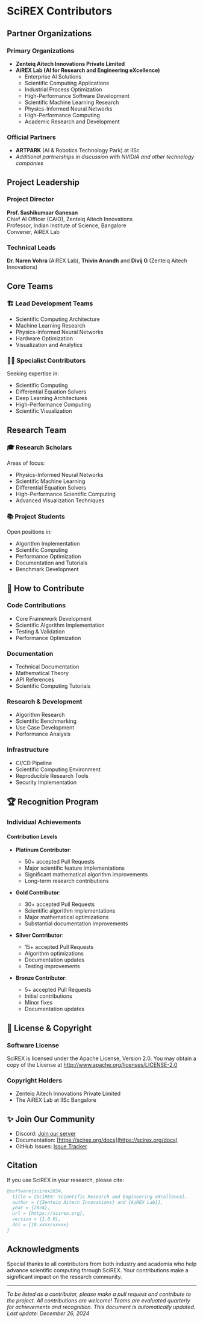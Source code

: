# SciREX Contributors

## Partner Organizations

### Primary Organizations
- **Zenteiq Aitech Innovations Private Limited**
- **AiREX Lab (AI for Research and Engineering eXcellence)**
  - Enterprise AI Solutions
  - Scientific Computing Applications
  - Industrial Process Optimization
  - High-Performance Software Development
  - Scientific Machine Learning Research
  - Physics-Informed Neural Networks
  - High-Performance Computing
  - Academic Research and Development

### Official Partners
- **ARTPARK** (AI & Robotics Technology Park) at IISc
- *Additional partnerships in discussion with NVIDIA and other technology companies*

## Project Leadership

### Project Director
**Prof. Sashikumaar Ganesan**  
Chief AI Officer (CAiO), Zenteiq Aitech Innovations  
Professor, Indian Institute of Science, Bangalore  
Convener, AiREX Lab

### Technical Leads
**Dr. Naren Vohra** (AiREX Lab), **Thivin Anandh** and **Divij G** (Zenteiq Aitech Innovations)

## Core Teams

### 🏗️ Lead Development Teams
- Scientific Computing Architecture
- Machine Learning Research
- Physics-Informed Neural Networks
- Hardware Optimization
- Visualization and Analytics

### 👨‍💻 Specialist Contributors
Seeking expertise in:
- Scientific Computing
- Differential Equation Solvers
- Deep Learning Architectures
- High-Performance Computing
- Scientific Visualization

## Research Team

### 🎓 Research Scholars
Areas of focus:
- Physics-Informed Neural Networks
- Scientific Machine Learning
- Differential Equation Solvers
- High-Performance Scientific Computing
- Advanced Visualization Techniques

### 📚 Project Students
Open positions in:
- Algorithm Implementation
- Scientific Computing
- Performance Optimization
- Documentation and Tutorials
- Benchmark Development

## 🤝 How to Contribute

### Code Contributions
- Core Framework Development
- Scientific Algorithm Implementation
- Testing & Validation
- Performance Optimization

### Documentation
- Technical Documentation
- Mathematical Theory
- API References
- Scientific Computing Tutorials

### Research & Development
- Algorithm Research
- Scientific Benchmarking
- Use Case Development
- Performance Analysis

### Infrastructure
- CI/CD Pipeline
- Scientific Computing Environment
- Reproducible Research Tools
- Security Implementation

## 🏆 Recognition Program

### Individual Achievements

#### Contribution Levels
- **Platinum Contributor**: 
  - 50+ accepted Pull Requests
  - Major scientific feature implementations
  - Significant mathematical algorithm improvements
  - Long-term research contributions

- **Gold Contributor**: 
  - 30+ accepted Pull Requests
  - Scientific algorithm implementations
  - Major mathematical optimizations
  - Substantial documentation improvements

- **Silver Contributor**: 
  - 15+ accepted Pull Requests
  - Algorithm optimizations
  - Documentation updates
  - Testing improvements

- **Bronze Contributor**: 
  - 5+ accepted Pull Requests
  - Initial contributions
  - Minor fixes
  - Documentation updates

## 📄 License & Copyright

### Software License
SciREX is licensed under the Apache License, Version 2.0. You may obtain a copy of the License at http://www.apache.org/licenses/LICENSE-2.0

### Copyright Holders
- Zenteiq Aitech Innovations Private Limited
- The AiREX Lab at IISc Bangalore

## ✨ Join Our Community
- Discord: [Join our server](https://discord.gg/NWcCPx22Hq/)
- Documentation: [https://scirex.org/docs](https://scirex.org/docs)
- GitHub Issues: [Issue Tracker](https://github.com/zenoxml/SciREX/issues)

## Citation

If you use SciREX in your research, please cite:

```bibtex
@software{scirex2024,
  title = {SciREX: Scientific Research and Engineering eXcellence},
  author = {{Zenteiq Aitech Innovations} and {AiREX Lab}},
  year = {2024},
  url = {https://scirex.org},
  version = {1.0.0},
  doi = {10.xxxx/xxxxx}
}
```

## Acknowledgments
Special thanks to all contributors from both industry and academia who help advance scientific computing through SciREX. Your contributions make a significant impact on the research community.

---

*To be listed as a contributor, please make a pull request and contribute to the project. All contributions are welcome!*
*Teams are evaluated quarterly for achievements and recognition.*
*This document is automatically updated. Last update: December 26, 2024*